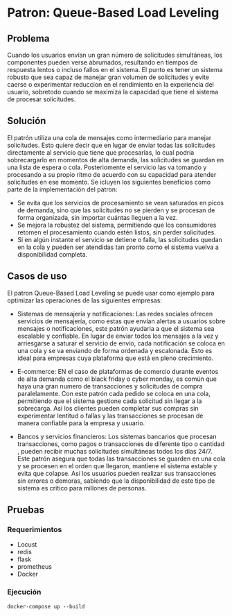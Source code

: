 
# Patron: Queue-Based Load Leveling

## Problema
Cuando los usuarios envían un gran número de solicitudes simultáneas, los componentes pueden verse abrumados,
resultando en tiempos de respuesta lentos o incluso fallos en el sistema. El punto es 
tener un sistema robusto que sea capaz de manejar gran volumen de solicitudes y evite caerse o experimentar
reduccion en el rendimiento en la experiencia del usuario, sobretodo 
cuando se maximiza la capacidad que tiene el sistema de procesar solicitudes.
## Solución
El patrón utiliza una cola de mensajes como intermediario para manejar solicitudes. Esto quiere decir que en lugar de enviar todas las solicitudes directamente al servicio que tiene que procesarlas, lo cual podría sobrecargarlo en momentos de alta demanda, las solicitudes se guardan en una lista de espera o cola. Posteriomente el servicio las va tomando y procesando a su propio ritmo de acuerdo con su capacidad para atender solicitudes en ese momento. Se icluyen los siguientes beneficios como parte de la implementación del patron:
- Se evita que los servicios de procesamiento se vean saturados en picos de demanda, sino que las solicitudes no se pierden y se procesan de forma organizada, sin importar cuántas lleguen a la vez.
- Se mejora la robustez del sistema, permitiendo que los consumidores retomen el procesamiento cuando estén listos, sin perder solicitudes.
- Si en algún instante el servicio se detiene o falla, las solicitudes quedan en la cola y pueden ser atendidas tan pronto como el sistema vuelva a disponibilidad completa.

## Casos de uso
El patron Queue-Based Load Leveling se puede usar como ejemplo para optimizar las operaciones de las siguientes empresas:

- Sistemas de mensajería y notificaciones: Las redes sociales ofrecen servicios de mensajería, como estas que envían alertas a usuarios sobre mensajes o notificaciones, este patrón ayudaria a que el sistema sea escalable y confiable. En lugar de enviar todos los mensajes a la vez y arriesgarse a saturar el servicio de envío, cada notificación se coloca en una cola y se va enviando de forma ordenada y escalonada. Esto es ideal para empresas cuya plataforma que está en pleno crecimiento.

- E-commerce: EN el caso de plataformas de comercio durante eventos de alta demanda como el black friday o cyber monday, es común que haya una gran numero de transacciones y solicitudes de compra paralelamente. Con este patrón cada pedido se coloca en una cola, permitiendo que el sistema gestione cada solicitud sin llegar a la sobrecarga. Así los clientes pueden completar sus compras sin experimentar lentitud o fallas y las transacciones se procesan de manera confiable para la empresa y usuario.
- Bancos y servicios financieros: Los sistemas bancarios que procesan transacciones, como pagos o transacciones de diferente tipo o cantidad , pueden recibir muchas solicitudes simultáneas todos los dias 24/7. Este patrón asegura que todas las transacciones se guarden en una cola y se procesen en el orden que llegaron, mantiene el sistema estable y evita que colapse. Así los usuarios pueden realizar sus transacciones sin errores o demoras, sabiendo que la disponibilidad de este tipo de sistema es critico para millones de personas.

## Pruebas

### Requerimientos
- Locust
- redis
- flask
- prometheus
- Docker

### Ejecución

``
docker-compose up --build
``
